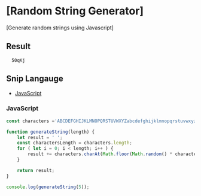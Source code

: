 # [Random String Generator]
[Generate random strings using Javascript]

## Result
```
  50qKj
```

## Snip Langauge
* [JavaScript](#javascript)

### JavaScript
```js
const characters ='ABCDEFGHIJKLMNOPQRSTUVWXYZabcdefghijklmnopqrstuvwxyz0123456789';

function generateString(length) {
    let result = ' ';
    const charactersLength = characters.length;
    for ( let i = 0; i < length; i++ ) {
        result += characters.charAt(Math.floor(Math.random() * charactersLength));
    }

    return result;
}

console.log(generateString(5));
```
